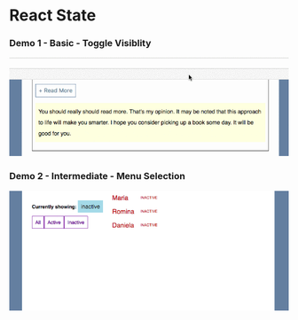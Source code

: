 # React State


### Demo 1 - Basic - Toggle Visiblity
![demo](demos/demo-01-showhide.gif)


### Demo 2 - Intermediate - Menu Selection
![demo](demos/demo-02-filterablelist.gif)
